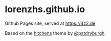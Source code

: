 lorenzhs.github.io
==================

Github Pages site, served at https://4z2.de

Based on the [hitchens](https://github.com/patdryburgh/hitchens) theme by [@patdryburgh](https://github.com/patdryburgh).
